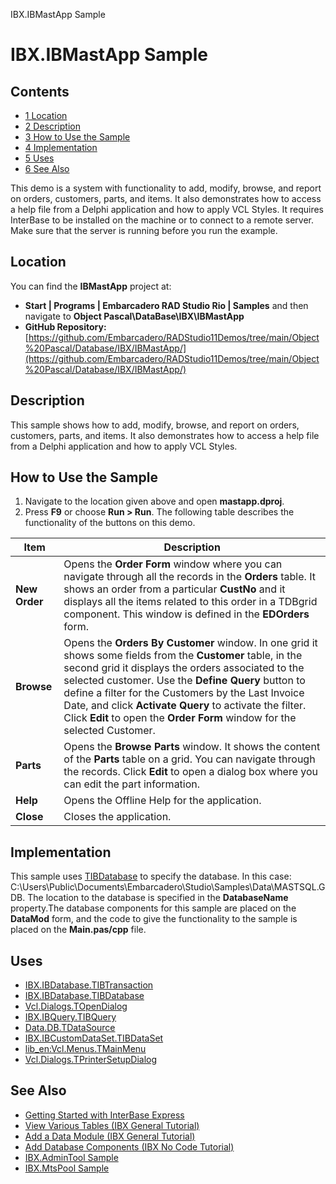 IBX.IBMastApp Sample[]()
# IBX.IBMastApp Sample 



## Contents



* [1 Location](#Location)
* [2 Description](#Description)
* [3 How to Use the Sample](#How_to_Use_the_Sample)
* [4 Implementation](#Implementation)
* [5 Uses](#Uses)
* [6 See Also](#See_Also)

This demo is a system with functionality to add, modify, browse, and report on orders, customers, parts, and items. It also demonstrates how to access a help file from a Delphi application and how to apply VCL Styles. It requires InterBase to be installed on the machine or to connect to a remote server. Make sure that the server is running before you run the example. 

## Location 

You can find the **IBMastApp** project at:
* **Start | Programs | Embarcadero RAD Studio Rio | Samples** and then navigate to **Object Pascal\DataBase\IBX\IBMastApp**
* **GitHub Repository:**[https://github.com/Embarcadero/RADStudio11Demos/tree/main/Object%20Pascal/Database/IBX/IBMastApp/](https://github.com/Embarcadero/RADStudio11Demos/tree/main/Object%20Pascal/Database/IBX/IBMastApp/)

## Description 

This sample shows how to add, modify, browse, and report on orders, customers, parts, and items. It also demonstrates how to access a help file from a Delphi application and how to apply VCL Styles. 
## How to Use the Sample 


1.  Navigate to the location given above and open **mastapp.dproj**.
2.  Press **F9** or choose **Run > Run**.
The following table describes the functionality of the buttons on this demo.

|**Item**     |**Description**                                                                                                                                                                                                                                                                                                                                                                                                      |
|-------------|---------------------------------------------------------------------------------------------------------------------------------------------------------------------------------------------------------------------------------------------------------------------------------------------------------------------------------------------------------------------------------------------------------------------|
|**New Order**|Opens the **Order Form** window where you can navigate through all the records in the **Orders** table. It shows an order from a particular **CustNo** and it displays all the items related to this order in a TDBgrid component. This window is defined in the **EDOrders** form.                                                                                                                                  |
|**Browse**   |Opens the **Orders By Customer** window. In one grid it shows some fields from the **Customer** table, in the second grid it displays the orders associated to the selected customer. Use the **Define Query** button to define a filter for the Customers by the Last Invoice Date, and click **Activate Query** to activate the filter. Click **Edit** to open the **Order Form** window for the selected Customer.|
|**Parts**    |Opens the **Browse Parts** window. It shows the content of the **Parts** table on a grid. You can navigate through the records. Click **Edit** to open a dialog box where you can edit the part information.                                                                                                                                                                                                         |
|**Help**     |Opens the Offline Help for the application.                                                                                                                                                                                                                                                                                                                                                                          |
|**Close**    |Closes the application.                                                                                                                                                                                                                                                                                                                                                                                              |


## Implementation 

This sample uses [TIBDatabase](http://docwiki.embarcadero.com/Libraries/en/IBX.IBDatabase.TIBDatabase) to specify the database. In this case: C:\Users\Public\Documents\Embarcadero\Studio\\Samples\Data\MASTSQL.GDB. The location to the database is specified in the **DatabaseName** property.The database components for this sample are placed on the **DataMod** form, and the code to give the functionality to the sample is placed on the **Main.pas/cpp** file.

## Uses 


* [IBX.IBDatabase.TIBTransaction](http://docwiki.embarcadero.com/Libraries/en/IBX.IBDatabase.TIBTransaction)
* [IBX.IBDatabase.TIBDatabase](http://docwiki.embarcadero.com/Libraries/en/IBX.IBDatabase.TIBDatabase)
* [Vcl.Dialogs.TOpenDialog](http://docwiki.embarcadero.com/Libraries/en/Vcl.Dialogs.TOpenDialog)
* [IBX.IBQuery.TIBQuery](http://docwiki.embarcadero.com/Libraries/en/IBX.IBQuery.TIBQuery)
* [Data.DB.TDataSource](http://docwiki.embarcadero.com/Libraries/en/Data.DB.TDataSource)
* [IBX.IBCustomDataSet.TIBDataSet](http://docwiki.embarcadero.com/Libraries/en/IBX.IBCustomDataSet.TIBDataSet)
* [lib_en:Vcl.Menus.TMainMenu](http://docwiki.embarcadero.com/Libraries/en/Vcl.Menus.TMainMenu)
* [Vcl.Dialogs.TPrinterSetupDialog](http://docwiki.embarcadero.com/Libraries/en/Vcl.Dialogs.TPrinterSetupDialog)

## See Also 


* [Getting Started with InterBase Express](http://docwiki.embarcadero.com/RADStudio/en/Getting_Started_with_InterBase_Express)
* [View Various Tables (IBX General Tutorial)](http://docwiki.embarcadero.com/RADStudio/en/View_Various_Tables_(IBX_General_Tutorial))
* [Add a Data Module (IBX General Tutorial)](http://docwiki.embarcadero.com/RADStudio/en/Add_a_Data_Module_(IBX_General_Tutorial))
* [Add Database Components (IBX No Code Tutorial)](http://docwiki.embarcadero.com/RADStudio/en/Add_Database_Components_(IBX_No_Code_Tutorial))
* [IBX.AdminTool Sample](http://docwiki.embarcadero.com/CodeExamples/en/IBX.AdminTool_Sample)
* [IBX.MtsPool Sample](http://docwiki.embarcadero.com/CodeExamples/en/IBX.MtsPool_Sample)





